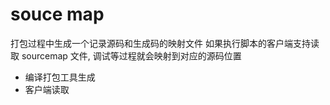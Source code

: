 # souce map

打包过程中生成一个记录源码和生成码的映射文件
如果执行脚本的客户端支持读取 sourcemap 文件, 调试等过程就会映射到对应的源码位置

- 编译打包工具生成
- 客户端读取
